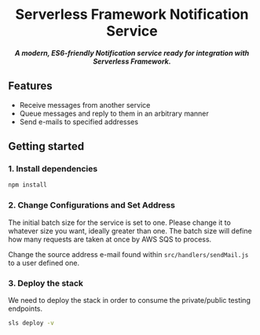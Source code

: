 <h1 align="center">Serverless Framework Notification Service</h1>
<p align="center">
  <i><strong>A modern, ES6-friendly Notification service ready for integration with Serverless Framework.</strong></i>
</p>

## Features

- Receive messages from another service
- Queue messages and reply to them in an arbitrary manner
- Send e-mails to specified addresses

## Getting started

### 1. Install dependencies

```sh
npm install
```

### 2. Change Configurations and Set Address

The initial batch size for the service is set to one. Please change it to whatever size you want, ideally greater than one.
The batch size will define how many requests are taken at once by AWS SQS to process.

Change the source address e-mail found within `src/handlers/sendMail.js` to a user defined one.

### 3. Deploy the stack

We need to deploy the stack in order to consume the private/public testing endpoints.

```sh
sls deploy -v
```
